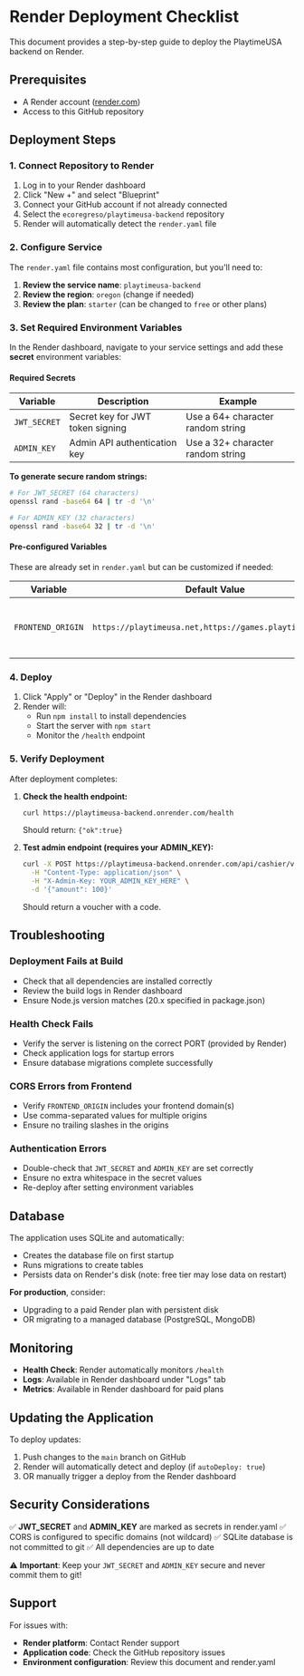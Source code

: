 # Render Deployment Checklist

This document provides a step-by-step guide to deploy the PlaytimeUSA backend on Render.

## Prerequisites

- A Render account ([render.com](https://render.com))
- Access to this GitHub repository

## Deployment Steps

### 1. Connect Repository to Render

1. Log in to your Render dashboard
2. Click "New +" and select "Blueprint"
3. Connect your GitHub account if not already connected
4. Select the `ecoregreso/playtimeusa-backend` repository
5. Render will automatically detect the `render.yaml` file

### 2. Configure Service

The `render.yaml` file contains most configuration, but you'll need to:

1. **Review the service name**: `playtimeusa-backend`
2. **Review the region**: `oregon` (change if needed)
3. **Review the plan**: `starter` (can be changed to `free` or other plans)

### 3. Set Required Environment Variables

In the Render dashboard, navigate to your service settings and add these **secret** environment variables:

#### Required Secrets

| Variable | Description | Example |
|----------|-------------|---------|
| `JWT_SECRET` | Secret key for JWT token signing | Use a 64+ character random string |
| `ADMIN_KEY` | Admin API authentication key | Use a 32+ character random string |

**To generate secure random strings:**

```bash
# For JWT_SECRET (64 characters)
openssl rand -base64 64 | tr -d '\n'

# For ADMIN_KEY (32 characters)
openssl rand -base64 32 | tr -d '\n'
```

#### Pre-configured Variables

These are already set in `render.yaml` but can be customized if needed:

| Variable | Default Value | Description |
|----------|---------------|-------------|
| `FRONTEND_ORIGIN` | `https://playtimeusa.net,https://games.playtimeusa.net` | Comma-separated allowed CORS origins |

### 4. Deploy

1. Click "Apply" or "Deploy" in the Render dashboard
2. Render will:
   - Run `npm install` to install dependencies
   - Start the server with `npm start`
   - Monitor the `/health` endpoint

### 5. Verify Deployment

After deployment completes:

1. **Check the health endpoint:**
   ```bash
   curl https://playtimeusa-backend.onrender.com/health
   ```
   Should return: `{"ok":true}`

2. **Test admin endpoint (requires your ADMIN_KEY):**
   ```bash
   curl -X POST https://playtimeusa-backend.onrender.com/api/cashier/voucher \
     -H "Content-Type: application/json" \
     -H "X-Admin-Key: YOUR_ADMIN_KEY_HERE" \
     -d '{"amount": 100}'
   ```
   Should return a voucher with a code.

## Troubleshooting

### Deployment Fails at Build

- Check that all dependencies are installed correctly
- Review the build logs in Render dashboard
- Ensure Node.js version matches (20.x specified in package.json)

### Health Check Fails

- Verify the server is listening on the correct PORT (provided by Render)
- Check application logs for startup errors
- Ensure database migrations complete successfully

### CORS Errors from Frontend

- Verify `FRONTEND_ORIGIN` includes your frontend domain(s)
- Use comma-separated values for multiple origins
- Ensure no trailing slashes in the origins

### Authentication Errors

- Double-check that `JWT_SECRET` and `ADMIN_KEY` are set correctly
- Ensure no extra whitespace in the secret values
- Re-deploy after setting environment variables

## Database

The application uses SQLite and automatically:
- Creates the database file on first startup
- Runs migrations to create tables
- Persists data on Render's disk (note: free tier may lose data on restart)

**For production**, consider:
- Upgrading to a paid Render plan with persistent disk
- OR migrating to a managed database (PostgreSQL, MongoDB)

## Monitoring

- **Health Check**: Render automatically monitors `/health`
- **Logs**: Available in Render dashboard under "Logs" tab
- **Metrics**: Available in Render dashboard for paid plans

## Updating the Application

To deploy updates:

1. Push changes to the `main` branch on GitHub
2. Render will automatically detect and deploy (if `autoDeploy: true`)
3. OR manually trigger a deploy from the Render dashboard

## Security Considerations

✅ **JWT_SECRET** and **ADMIN_KEY** are marked as secrets in render.yaml
✅ CORS is configured to specific domains (not wildcard)
✅ SQLite database is not committed to git
✅ All dependencies are up to date

⚠️ **Important**: Keep your `JWT_SECRET` and `ADMIN_KEY` secure and never commit them to git!

## Support

For issues with:
- **Render platform**: Contact Render support
- **Application code**: Check the GitHub repository issues
- **Environment configuration**: Review this document and render.yaml
